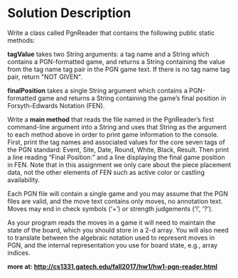 # Solution Description

Write a class called PgnReader that contains the following public static methods:

**tagValue** takes two String arguments: a tag name and a String which contains a PGN-formatted game, and returns a String containing the value from the tag name tag pair in the PGN game text. If there is no tag name tag pair, return "NOT GIVEN".

**finalPosition** takes a single String argument which contains a PGN-formatted game and returns a String containing the game’s final position in Forsyth-Edwards Notation (FEN).

Write a **main method** that reads the file named in the PgnReader’s first command-line argument into a String and uses that String as the argument to each method above in order to print game information to the console. First, print the tag names and associated values for the core seven tags of the PGN standard: Event, Site, Date, Round, White, Black, Result. Then print a line reading “Final Position:” and a line displaying the final game position in FEN. Note that in this assignment we only care about the piece placement data, not the other elements of FEN such as active color or castling availability.

Each PGN file will contain a single game and you may assume that the PGN files are valid, and the move text contains only moves, no annotation text. Moves may end in check symbols (‘+’) or strength judgements (‘!’, ‘?’).

As your program reads the moves in a game it will need to maintain the state of the board, which you should store in a 2-d array. You will also need to translate between the algebraic notation used to represent moves in PGN, and the internal representation you use for board state, e.g., array indices.

**more at: http://cs1331.gatech.edu/fall2017/hw1/hw1-pgn-reader.html**
